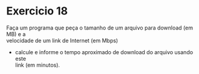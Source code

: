 # Exercicio 18
Faça um programa que peça o tamanho de um arquivo para download (em MB) e a  
velocidade de um link de Internet (em Mbps)
- calcule e informe o tempo aproximado de download do arquivo usando este  
link (em minutos).